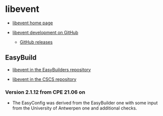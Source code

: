 # libevent

  * [libevent home page](https://libevent.org/)

  * [libevent development on GitHub](https://github.com/libevent/libevent)

      * [GitHub releases](https://github.com/libevent/libevent/releases)


## EasyBuild

  * [libevent in the EasyBuilders repository](https://github.com/easybuilders/easybuild-easyconfigs/tree/main/easybuild/easyconfigs/l/libevent)

  * [libevent in the CSCS repository](https://github.com/eth-cscs/production/tree/master/easybuild/easyconfigs/l/libevent)


### Version 2.1.12 from CPE 21.06 on

  * The EasyConfig was derived from the EasyBuilder one with some input from the
    University of Antwerpen one and additional checks.
